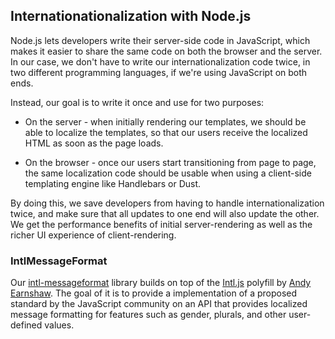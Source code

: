## Internationationalization with Node.js

Node.js lets developers write their server-side code in JavaScript, which makes it easier to share the same code on both the browser and the server. In our case, we don't have to write our internationalization code twice, in two different programming languages, if we're using JavaScript on both ends.

Instead, our goal is to write it once and use for two purposes:

* On the server - when initially rendering our templates, we should be able to localize the templates, so that our users receive the localized HTML as soon as the page loads.

* On the browser - once our users start transitioning from page to page, the same localization code should be usable when using a client-side templating engine like Handlebars or Dust.

By doing this, we save developers from having to handle internationalization twice, and make sure that all updates to one end will also update the other. We get the performance benefits of initial server-rendering as well as the richer UI experience of client-rendering.

### IntlMessageFormat

Our [intl-messageformat](https://github.com/yahoo/intl-messageformat) library builds on top of the [Intl.js](https://github.com/andyearnshaw/Intl.js/) polyfill by [Andy Earnshaw](https://github.com/andyearnshaw). The goal of it is to provide a implementation of a proposed standard by the JavaScript community on an API that provides localized message formatting for features such as gender, plurals, and other user-defined values.

